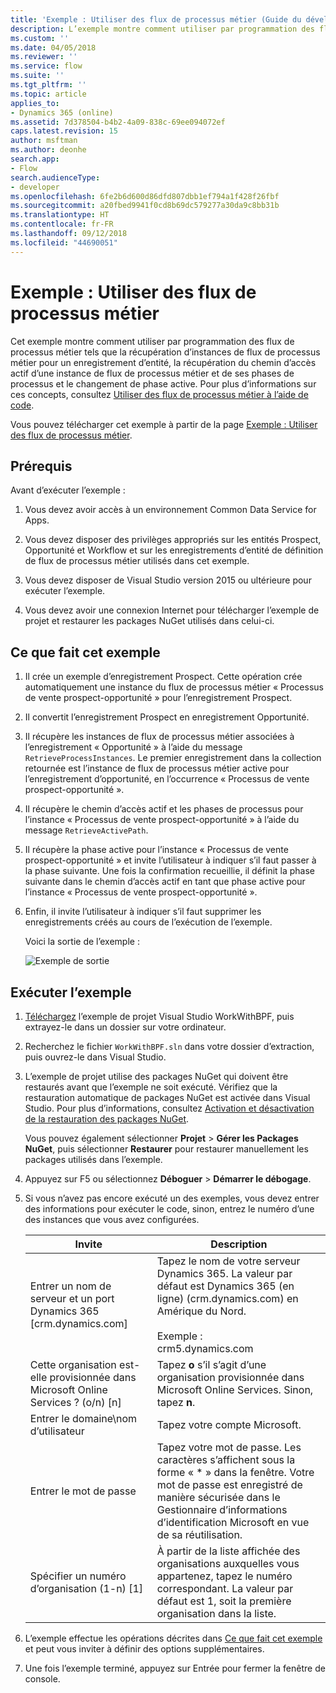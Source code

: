 ```yaml
---
title: 'Exemple : Utiliser des flux de processus métier (Guide du développeur pour Dynamics 365 Customer Engagement) | Microsoft Docs'
description: L’exemple montre comment utiliser par programmation des flux de processus métier tels que la récupération d’instances de flux de processus métier pour un enregistrement d’entité, la récupération du chemin d’accès actif d’une instance de flux de processus métier et de ses phases de processus et le changement de phase active.
ms.custom: ''
ms.date: 04/05/2018
ms.reviewer: ''
ms.service: flow
ms.suite: ''
ms.tgt_pltfrm: ''
ms.topic: article
applies_to:
- Dynamics 365 (online)
ms.assetid: 7d378504-b4b2-4a09-838c-69ee094072ef
caps.latest.revision: 15
author: msftman
ms.author: deonhe
search.app:
- Flow
search.audienceType:
- developer
ms.openlocfilehash: 6fe2b6d600d86dfd807dbb1ef794a1f428f26fbf
ms.sourcegitcommit: a20fbed9941f0cd8b69dc579277a30da9c8bb31b
ms.translationtype: HT
ms.contentlocale: fr-FR
ms.lasthandoff: 09/12/2018
ms.locfileid: "44690051"
---
```

# <a name="sample-work-with-business-process-flows"></a>Exemple : Utiliser des flux de processus métier

Cet exemple montre comment utiliser par programmation des flux de processus métier tels que la récupération d’instances de flux de processus métier pour un enregistrement d’entité, la récupération du chemin d’accès actif d’une instance de flux de processus métier et de ses phases de processus et le changement de phase active. Pour plus d’informations sur ces concepts, consultez [Utiliser des flux de processus métier à l’aide de code](business-process-flows-code.md).  

 Vous pouvez télécharger cet exemple à partir de la page [Exemple : Utiliser des flux de processus métier](https://go.microsoft.com/fwlink/p/?LinkId=846108).  

<a name="BKMK_Prerequisites"></a>   
## <a name="prerequisites"></a>Prérequis  
 Avant d’exécuter l’exemple :  

1. Vous devez avoir accès à un environnement Common Data Service for Apps.  

2. Vous devez disposer des privilèges appropriés sur les entités Prospect, Opportunité et Workflow et sur les enregistrements d’entité de définition de flux de processus métier utilisés dans cet exemple.  

3. Vous devez disposer de Visual Studio version 2015 ou ultérieure pour exécuter l’exemple.  

4. Vous devez avoir une connexion Internet pour télécharger l’exemple de projet et restaurer les packages NuGet utilisés dans celui-ci.  

<a name="BKMK_WhatThisSampleDoes"></a>   
## <a name="what-this-sample-does"></a>Ce que fait cet exemple  

1.  Il crée un exemple d’enregistrement Prospect. Cette opération crée automatiquement une instance du flux de processus métier « Processus de vente prospect-opportunité » pour l’enregistrement Prospect.  

2.  Il convertit l’enregistrement Prospect en enregistrement Opportunité.  


4.  Il récupère les instances de flux de processus métier associées à l’enregistrement « Opportunité » à l’aide du message `RetrieveProcessInstances`. Le premier enregistrement dans la collection retournée est l’instance de flux de processus métier active pour l’enregistrement d’opportunité, en l’occurrence « Processus de vente prospect-opportunité ».  

5.  Il récupère le chemin d’accès actif et les phases de processus pour l’instance « Processus de vente prospect-opportunité » à l’aide du message `RetrieveActivePath`.  

6.  Il récupère la phase active pour l’instance « Processus de vente prospect-opportunité » et invite l’utilisateur à indiquer s’il faut passer à la phase suivante. Une fois la confirmation recueillie, il définit la phase suivante dans le chemin d’accès actif en tant que phase active pour l’instance « Processus de vente prospect-opportunité ».  

7.  Enfin, il invite l’utilisateur à indiquer s’il faut supprimer les enregistrements créés au cours de l’exécution de l’exemple.  

     Voici la sortie de l’exemple :  

    ![Exemple de sortie](media/work-with-bpf-sample-output.png "Exemple de sortie")  

<a name="BKMK_runSample"></a>   
## <a name="run-the-sample"></a>Exécuter l’exemple  

1. [Téléchargez](https://go.microsoft.com/fwlink/p/?LinkId=846108) l’exemple de projet Visual Studio WorkWithBPF, puis extrayez-le dans un dossier sur votre ordinateur.  

2. Recherchez le fichier `WorkWithBPF.sln` dans votre dossier d’extraction, puis ouvrez-le dans Visual Studio.  

3. L’exemple de projet utilise des packages NuGet qui doivent être restaurés avant que l’exemple ne soit exécuté. Vérifiez que la restauration automatique de packages NuGet est activée dans Visual Studio. Pour plus d’informations, consultez [Activation et désactivation de la restauration des packages NuGet](https://go.microsoft.com/fwlink/?linkid=846106).  

    Vous pouvez également sélectionner **Projet** > **Gérer les Packages NuGet**, puis sélectionner **Restaurer** pour restaurer manuellement les packages utilisés dans l’exemple.  

4. Appuyez sur F5 ou sélectionnez **Déboguer** > **Démarrer le débogage**.  

5. Si vous n’avez pas encore exécuté un des exemples, vous devez entrer des informations pour exécuter le code, sinon, entrez le numéro d’une des instances que vous avez configurées.  


   |                                 Invite                                  |                                                                                             Description                                                                                             |
   |-------------------------------------------------------------------------|-----------------------------------------------------------------------------------------------------------------------------------------------------------------------------------------------------|
   |      Entrer un nom de serveur et un port Dynamics 365 [crm.dynamics.com]       | Tapez le nom de votre serveur Dynamics 365. La valeur par défaut est Dynamics 365 (en ligne) (crm.dynamics.com) en Amérique du Nord.<br /><br /> Exemple : <br />crm5.dynamics.com |
   | Cette organisation est-elle provisionnée dans Microsoft Online Services ? (o/n) [n] |                                                 Tapez **o** s’il s’agit d’une organisation provisionnée dans Microsoft Online Services. Sinon, tapez **n**.                                                  |
   |                          Entrer le domaine\nom d’utilisateur                          |                                                                                    Tapez votre compte Microsoft.                                                                                     |
   |                             Entrer le mot de passe                              |                      Tapez votre mot de passe. Les caractères s’affichent sous la forme « \* » dans la fenêtre. Votre mot de passe est enregistré de manière sécurisée dans le Gestionnaire d’informations d’identification Microsoft en vue de sa réutilisation.                       |
   |                Spécifier un numéro d’organisation (1-n) [1]                 |                      À partir de la liste affichée des organisations auxquelles vous appartenez, tapez le numéro correspondant. La valeur par défaut est 1, soit la première organisation dans la liste.                       |


6. L’exemple effectue les opérations décrites dans [Ce que fait cet exemple](#what-this-sample-does) et peut vous inviter à définir des options supplémentaires.  

7. Une fois l’exemple terminé, appuyez sur Entrée pour fermer la fenêtre de console.  

